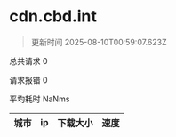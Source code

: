 
  # cdn.cbd.int

  > 更新时间 2025-08-10T00:59:07.623Z
  
  总共请求 0

  请求报错 0

  平均耗时 NaNms

|城市|ip|下载大小|速度|
|-----|----------|---|---|

  